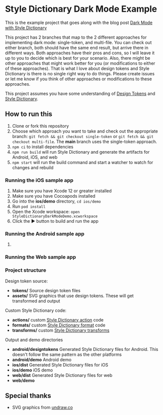 # Style Dictionary Dark Mode Example

This is the example project that goes along with the blog post [Dark Mode with Style Dictionary](https://dbanks.design/blog/dark-mode-with-style-dictionary)

This project has 2 branches that map to the 2 different approaches for implementing dark mode: single-token, and multi-file. You can check out either branch, both should have the same end result, but arrive there in different ways. Both approaches have their pros and cons, so I will leave it up to you to decide which is best for your scenario. Also, there might be other approaches that might work better for you (or modifications to either of these approaches). That is what I love about design tokens and Style Dictionary is there is no single right way to do things. Please create issues or let me know if you think of other approaches or modifications to these approaches.

This project assumes you have some understanding of [Design Tokens](https://www.designtokens.org/) and [Style Dictionary](https://amzn.github.io/style-dictionary/).

## How to run this

1. Clone or fork this repository
1. Choose which approach you want to take and check out the appropriate branch: `git fetch && git checkout single-token` or `git fetch && git checkout multi-file`. The **main** branch uses the single-token approach.
1. `npm ci` to install dependencies
1. `npm run build` will run Style Dictionary and generate the artifacts for Android, iOS, and web
1. `npm start` will run the build command and start a watcher to watch for changes and rebuild

### Running the iOS sample app

1. Make sure you have Xcode 12 or greater installed
1. Make sure you have Cocoapods installed
1. Go into the **ios/demo** directory, `cd ios/demo`
1. Run `pod install`
1. Open the Xcode workspace: `open StyleDictionaryDarkModeDemo.xcworkspace`
1. Click the ▶️ button to build and run the app

### Running the Android sample app

1. 

### Running the Web sample app

### Project structure

Design token source:
* **tokens/** Source design token files
* **assets/** SVG graphics that use design tokens. These will get transformed and output

Custom Style Dictionary code:
* **actions/** custom [Style Dictionary action]() code
* **formats/** custom [Style Dictionary format]() code
* **transforms/** custom [Style Dictionary transforms]()

Output and demo directories
* **android/designtokens** Generated Style Dictionary files for Android. This doesn't follow the same pattern as the other platforms
* **android/demo** Android demo
* **ios/dist** Generated Style Dictionary files for iOS
* **ios/demo** iOS demo
* **web/dist** Generated Style Dictionary files for web
* **web/demo**



## Special thanks

* SVG graphics from [undraw.co](https://undraw.co/)
